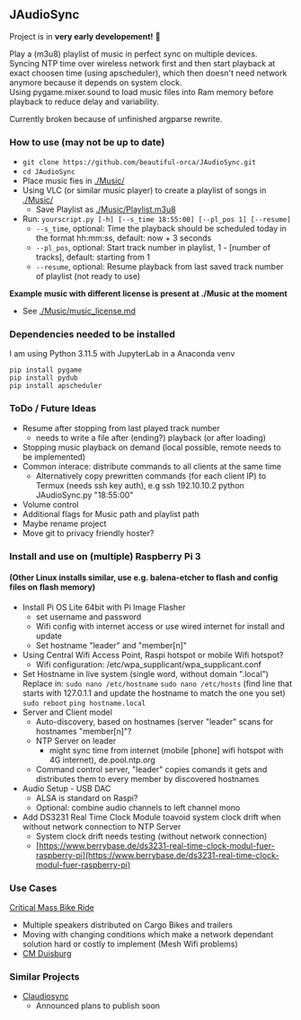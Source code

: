 ## JAudioSync  
Project is in **very early developement!** :cowboy_hat_face:  

Play a (m3u8) playlist of music in perfect sync on multiple devices.  
Syncing NTP time over wireless network first and then start playback at exact choosen time (using apscheduler), which then doesn't need network anymore because it depends on system clock.  
Using pygame.mixer.sound to load music files into Ram memory before playback to reduce delay and variability.  


Currently broken because of unfinished argparse rewrite.  

### How to use (may not be up to date)  
- `git clone https://github.com/beautiful-orca/JAudioSync.git`  
- `cd JAudioSync`  
- Place music fies in [./Music/](./Music/)  
- Using VLC (or similar music player) to create a playlist of songs in [./Music/](./Music/)  
    - Save Playlist as [./Music/Playlist.m3u8](./Music/Playlist.m3u8)  
- Run: `yourscript.py [-h] [--s_time 18:55:00] [--pl_pos 1] [--resume]`  
    - `--s_time`, optional: Time the playback should be scheduled today in the format hh:mm:ss, default: now + 3 seconds  
    - `--pl_pos`, optional: Start track number in playlist, 1 - [number of tracks], default: starting from 1  
    - `--resume`, optional: Resume playback from last saved track number of playlist (not ready to use)  
 

**Example music with different license is present at ./Music at the moment**  
- See [./Music/music_license.md](./Music/music_license.md)  


### Dependencies needed to be installed  
I am using Python 3.11.5 with JupyterLab in a Anaconda venv  
```
pip install pygame
pip install pydub
pip install apscheduler
```


### ToDo / Future Ideas  

- Resume after stopping from last played track number
    - needs to write a file after (ending?) playback (or after loading)   
- Stopping music playback on demand (local possible, remote needs to be implemented)
- Common interace: distribute commands to all clients at the same time
   - Alternatively copy prewritten commands (for each client IP) to Termux (needs ssh key auth), e.g ssh 192.10.10.2 python JAudioSync.py "18:55:00"  
- Volume control
- Additional flags for Music path and playlist path
- Maybe rename project
- Move git to privacy friendly hoster?

### Install and use on (multiple) Raspberry Pi 3 
#### (Other Linux installs similar, use e.g. balena-etcher to flash and config files on flash memory)  
- Install Pi OS Lite 64bit with Pi Image Flasher
    - set username and password
    - Wifi config with internet access or use wired internet for install and update  
    - Set hostname "leader" and "member[n]"
- Using Central Wifi Access Point, Raspi hotspot or mobile Wifi hotspot?  
    - Wifi configuration: /etc/wpa_supplicant/wpa_supplicant.conf  
- Set Hostname in live system (single word, without domain ".local")
    Replace in: `sudo nano /etc/hostname`
    `sudo nano /etc/hosts` 
    (find line that starts with 127.0.1.1 and update the hostname to match the one you set)
    `sudo reboot`
    `ping hostname.local`
- Server and Client model  
    - Auto-discovery, based on hostnames (server "leader" scans for hostnames "member[n]"?  
    - NTP Server on leader
        - might sync time from internet (mobile [phone] wifi hotspot with 4G internet), de.pool.ntp.org
    - Command control server, "leader" copies comands it gets and distributes them to every member by discovered hostnames  
- Audio Setup - USB DAC  
    - ALSA is standard on Raspi?  
    - Optional: combine audio channels to left channel mono  
- Add DS3231 Real Time Clock Module toavoid system clock drift when without network connection to NTP Server  
    - System clock drift needs testing (without network connection) 
    - [https://www.berrybase.de/ds3231-real-time-clock-modul-fuer-raspberry-pi](https://www.berrybase.de/ds3231-real-time-clock-modul-fuer-raspberry-pi)

### Use Cases
[Critical Mass Bike Ride](https://en.wikipedia.org/wiki/Critical_Mass_(cycling))
   - Multiple speakers distributed on Cargo Bikes and trailers
   - Moving with changing conditions which make a network dependant solution hard or costly to implement (Mesh Wifi problems)
   - [CM Duisburg](https://criticalmass.in/duisburg)

### Similar Projects
- [Claudiosync](https://claudiosync.de/)
    - Announced plans to publish soon